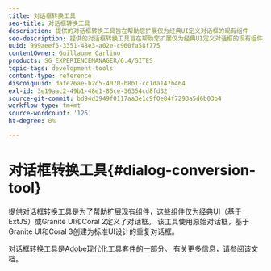 ```yaml
---
title: 对话框转换工具
seo-title: 对话框转换工具
description: 提供的对话框转换工具旨在帮助您扩展仅为经典UI定义对话框的现有组件
seo-description: 提供的对话框转换工具旨在帮助您扩展仅为经典UI定义对话框的现有组件
uuid: 999aeef5-3351-48e3-a02e-c960fa58f775
contentOwner: Guillaume Carlino
products: SG_EXPERIENCEMANAGER/6.4/SITES
topic-tags: development-tools
content-type: reference
discoiquuid: dafe26ae-b2c5-4070-b8b1-cc1da147b464
exl-id: 3e19aac2-49b1-48e1-85ce-36354cd8fd32
source-git-commit: bd94d3949f0117aa3e1c9f0e84f7293a5d6b03b4
workflow-type: tm+mt
source-wordcount: '126'
ht-degree: 0%

---
```


# 对话框转换工具{#dialog-conversion-tool}

提供对话框转换工具是为了帮助扩展现有组件，这些组件仅为经典UI（基于ExtJS）或Granite UI和Coral 2定义了对话框。 该工具使用原始对话框，基于Granite UI和Coral 3创建为标准UI设计的重复对话框。

对话框转换工具是[Adobe现代化工具套件的一部分。](modernization-tools.md) 有关更多信息，请参阅该文档。

